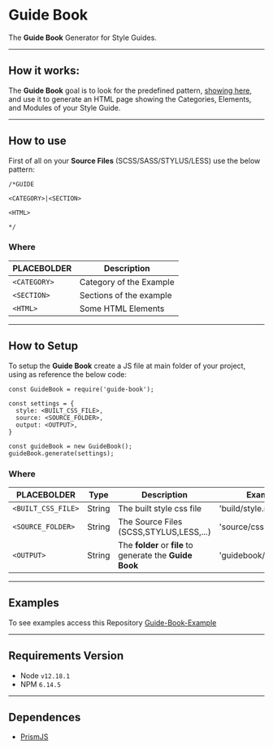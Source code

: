 # Guide Book

The **Guide Book** Generator for Style Guides.

----------------------------

## How it works:

The **Guide Book** goal is to look for the predefined pattern, [showing here](#how-to-use), and use it to generate an HTML page showing the Categories, Elements, and Modules of your Style Guide.

----------------------------

## How to use

First of all on your **Source Files** (SCSS/SASS/STYLUS/LESS) use the below pattern:
```
/*GUIDE

<CATEGORY>|<SECTION>

<HTML>

*/
```

### Where
| PLACEBOLDER         | Description                            |
|---------------------|----------------------------------------|
| `<CATEGORY>`        | Category of the Example                |
| `<SECTION>`         | Sections of the example                |
| `<HTML>`            | Some HTML Elements                     |

----------------------------

## How to Setup

To setup the **Guide Book** create a JS file at main folder of your project, using as reference the below code:

```
const GuideBook = require('guide-book');

const settings = {
  style: <BUILT_CSS_FILE>,
  source: <SOURCE_FOLDER>,
  output: <OUTPUT>,
}

const guideBook = new GuideBook();
guideBook.generate(settings);
```

### Where
| PLACEBOLDER         | Type            | Description                                                |   Example                 |
|---------------------|-----------------|------------------------------------------------------------|---------------------------|
| `<BUILT_CSS_FILE>`  | String          | The built style css file                                   | 'build/style.min.css'     |
| `<SOURCE_FOLDER>`   | String          | The Source Files (SCSS,STYLUS,LESS,...)                    | 'source/css'              |
| `<OUTPUT>`          | String          | The **folder** or **file** to generate the **Guide Book**  | 'guidebook/guide.html'    |

----------------------------

## Examples

To see examples access this Repository [Guide-Book-Example](https://github.com/kelvinbiffi/Guide-Book-Example)

----------------------------

## Requirements Version

- Node `v12.18.1`
- NPM  `6.14.5`

----------------------------

## Dependences

- [PrismJS](https://prismjs.com/)